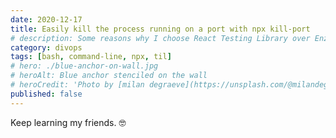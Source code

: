 ```yaml
---
date: 2020-12-17
title: Easily kill the process running on a port with npx kill-port
# description: Some reasons why I choose React Testing Library over Enzyme for testing React components
category: divops
tags: [bash, command-line, npx, til]
# hero: ./blue-anchor-on-wall.jpg
# heroAlt: Blue anchor stenciled on the wall
# heroCredit: 'Photo by [milan degraeve](https://unsplash.com/@milandegraeve)'
published: false
---
```


Keep learning my friends. 🤓
